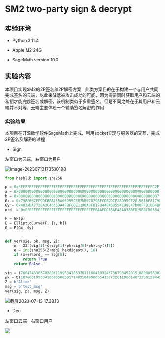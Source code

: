 # SM2 two-party sign & decrypt

## 实验环境

+ Python 3.11.4

+ Apple M2 24G

+ SageMath version 10.0

## 实验内容

本项目实现SM2的2P签名和2P解密方案，此类方案目的在于构建一个与用户共同完成签名的云端，以此来降低被攻击成功的可能，因为需要同时获取用户和云端的私钥才能完成签名或解密，该机制类似于多重签名，但是不同之处在于其用户和云端并不对等，云端主要体现一个辅助签名解密的作用

### 实验结果

本项目在开源数学软件SageMath上完成，利用socket实现与服务器的交互，完成2P签名及解密的过程

+ Sign

左窗口为云端，右窗口为用户

![image-20230713173530198](https://oyrd-1313391192.cos.ap-nanjing.myqcloud.com/images/image-20230713173530198.png)

```python
from hashlib import sha256

p = 0xFFFFFFFFFFFFFFFFFFFFFFFFFFFFFFFFFFFFFFFFFFFFFFFFFFFFFFFEFFFFFC2F
a = 0x0000000000000000000000000000000000000000000000000000000000000000
b = 0x0000000000000000000000000000000000000000000000000000000000000007
Gx = 0x79BE667EF9DCBBAC55A06295CE870B07029BFCDB2DCE28D959F2815B16F81798
Gy = 0x483ADA7726A3C4655DA4FBFC0E1108A8FD17B448A68554199C47D08FFB10D4B8
ord_ = 0xFFFFFFFFFFFFFFFFFFFFFFFFFFFFFFFEBAAEDCE6AF48A03BBFD25E8CD0364141

F = GF(p)
E = EllipticCurve(F, [a, b])
G = E(Gx, Gy)


def ver(sig, pk, msg, Z):
    x = ZZ((sig[1]*G+sig[1]*pk+sig[0]*pk).xy()[0])
    e = int(sha256(Z+msg).hexdigest(), 16)
    if (x+e)%ord_ == sig[0]:
        return True
    return False

sig = (76047483837838961199534186376111604103246736793452015108968569024881280740208, 49827584977766224864061691794756477786399024769613382423275390892956601777875)
pk = E(107668199334165665885817148910499005541577328120661487325012944574176065229442, 111706569267090372625604124477898466836640842762568009247027727905605071391615)
Z = b'Alice'
msg = b'test_msg'
ver(sig, pk, msg, Z)
```

![截屏2023-07-13 17.38.13](https://oyrd-1313391192.cos.ap-nanjing.myqcloud.com/images/%E6%88%AA%E5%B1%8F2023-07-13%2017.38.13.png)

+ Dec

左窗口云端，右窗口用户

![](https://oyrd-1313391192.cos.ap-nanjing.myqcloud.com/images/%E6%88%AA%E5%B1%8F2023-07-13%2017.41.43.png)